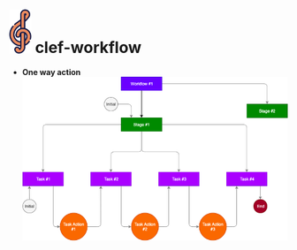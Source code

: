 # <img src="design/clef-workflow-logo.png" width="40"> clef-workflow
- **One way action**
![Clef-Workflow-Single Direction Action](design/clef-workflow-single-direction-action.png)
